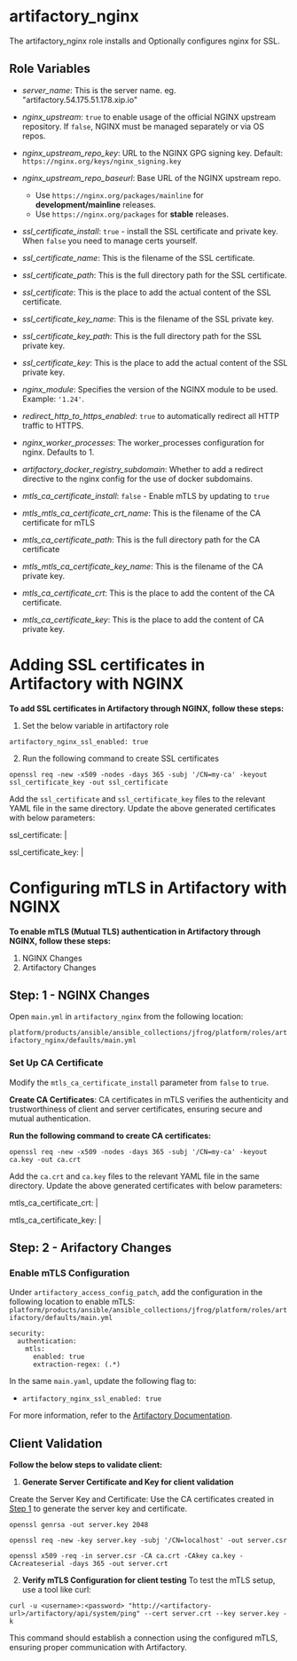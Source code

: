 # artifactory_nginx
The artifactory_nginx role installs and Optionally configures nginx for SSL.

## Role Variables
* _server_name_: This is the server name. eg. "artifactory.54.175.51.178.xip.io"

* _nginx_upstream_: `true` to enable usage of the official NGINX upstream repository. If `false`, NGINX must be managed separately or via OS repos.
* _nginx_upstream_repo_key_: URL to the NGINX GPG signing key. Default: `https://nginx.org/keys/nginx_signing.key`
* _nginx_upstream_repo_baseurl_: Base URL of the NGINX upstream repo.  
  - Use `https://nginx.org/packages/mainline` for **development/mainline** releases.  
  - Use `https://nginx.org/packages` for **stable** releases.

* _ssl_certificate_install_: `true` - install the SSL certificate and private key. When `false` you need to manage certs yourself.  
* _ssl_certificate_name_: This is the filename of the SSL certificate.
* _ssl_certificate_path_: This is the full directory path for the SSL certificate.
* _ssl_certificate_: This is the place to add the actual content of the SSL certificate.
* _ssl_certificate_key_name_: This is the filename of the SSL private key.
* _ssl_certificate_key_path_: This is the full directory path for the SSL private key.
* _ssl_certificate_key_: This is the place to add the actual content of the SSL private key.

* _nginx_module_: Specifies the version of the NGINX module to be used. Example: `'1.24'`.
* _redirect_http_to_https_enabled_: `true` to automatically redirect all HTTP traffic to HTTPS.
* _nginx_worker_processes_: The worker_processes configuration for nginx. Defaults to 1.
* _artifactory_docker_registry_subdomain_: Whether to add a redirect directive to the nginx config for the use of docker
  subdomains.

* _mtls_ca_certificate_install_: `false` - Enable mTLS by updating to `true`
* _mtls_mtls_ca_certificate_crt_name_: This is the filename of the CA certificate for mTLS
* _mtls_ca_certificate_path_: This is the full directory path for the CA certificate
* _mtls_mtls_ca_certificate_key_name_: This is the filename of the CA private key.
* _mtls_ca_certificate_crt_: This is the place to add the content of the CA certificate.
* _mtls_ca_certificate_key_: This is the place to add the content of CA private key. 

# Adding SSL certificates in Artifactory with NGINX
**To add SSL certificates in Artifactory through NGINX, follow these steps:**

1. Set the below variable in artifactory role
```
artifactory_nginx_ssl_enabled: true
```
2. Run the following command to create SSL certificates
```
openssl req -new -x509 -nodes -days 365 -subj '/CN=my-ca' -keyout ssl_certificate_key -out ssl_certificate
```
Add the `ssl_certificate` and `ssl_certificate_key` files to the relevant YAML file in the same directory.
Update the above generated certificates with below parameters:

ssl_certificate: | 

ssl_certificate_key: |


# Configuring mTLS in Artifactory with NGINX
**To enable mTLS (Mutual TLS) authentication in Artifactory through NGINX, follow these steps:**

1. NGINX Changes
2. Artifactory Changes

## Step: 1 - NGINX Changes

Open `main.yml` in `artifactory_nginx` from the following location:

`platform/products/ansible/ansible_collections/jfrog/platform/roles/artifactory_nginx/defaults/main.yml`

### Set Up CA Certificate

Modify the `mtls_ca_certificate_install` parameter from `false` to `true`.

**Create CA Certificates**: CA certificates in mTLS verifies the authenticity and trustworthiness of client and server certificates, ensuring secure and mutual authentication.

**Run the following command to create CA certificates:**

```
openssl req -new -x509 -nodes -days 365 -subj '/CN=my-ca' -keyout ca.key -out ca.crt
```

Add the `ca.crt` and `ca.key` files to the relevant YAML file in the same directory.
Update the above generated certificates with below parameters:

mtls_ca_certificate_crt: | 

mtls_ca_certificate_key: |


## Step: 2 - Arifactory Changes

### Enable mTLS Configuration
Under `artifactory_access_config_patch`, add the configuration in the following location to enable mTLS:
`platform/products/ansible/ansible_collections/jfrog/platform/roles/artifactory/defaults/main.yml`

```
security:
  authentication:
    mtls:
      enabled: true                  
      extraction-regex: (.*)
```

In the same `main.yaml`, update the following flag to:

- `artifactory_nginx_ssl_enabled: true`

For more information, refer to the [Artifactory Documentation](https://jfrog.com/help/r/jfrog-artifactory-documentation/set-up-mtls-verification-and-certificate-termination-on-the-reverse-proxy).

## Client Validation

**Follow the below steps to validate client:**

1. **Generate Server Certificate and Key for client validation**

Create the Server Key and Certificate:
Use the CA certificates created in [Step 1](#step-1---nginx-changes) to generate the server key and certificate.

```
openssl genrsa -out server.key 2048
```

```
openssl req -new -key server.key -subj '/CN=localhost' -out server.csr
```

```
openssl x509 -req -in server.csr -CA ca.crt -CAkey ca.key -CAcreateserial -days 365 -out server.crt
```

2. **Verify mTLS Configuration for client testing**
To test the mTLS setup, use a tool like curl:

```
curl -u <username>:<password> "http://<artifactory-url>/artifactory/api/system/ping" --cert server.crt --key server.key -k
```

This command should establish a connection using the configured mTLS, ensuring proper communication with Artifactory.

